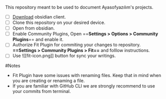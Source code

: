 This repository meant to be used to document Ayasofyazılım's projects.


- [ ] [Download](https://obsidian.md/download) obsidian client.
- [ ] Clone this repository on your desired device.
- [ ] Open from obsidian.
- [ ] Enable Community Plugins, Open  ==**Settings > Options > Community Plugins**==  and enable it.
- [ ] Authorize Fit Plugin for commiting your changes to repository. **==Settings > Community Plugins > Fit==** and folllow instructions.
- [ ] Use ![[fit-icon.png]]  button for sync your writings. 

 #Notes
 - Fit Plugin have some issues with renaming files. Keep that in mind when you are creating or renaming a file.
 - If you are familiar with GitHub CLI we are strongly recommend to use your commits from terminal.
